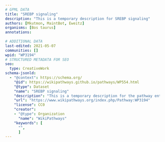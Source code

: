 ```yaml
---
# GPML DATA
title: "SREBP signaling"
description: "This is a temporary description for SREBP signaling"
authors: [Mkutmon, MaintBot, Eweitz]
organisms: [Bos taurus]
annotations:
  
# ADDITIONAL DATA
last-edited: 2021-05-07
communities: []
wpid: "WP3194"
# STRUCTURED METADATA FOR SEO
seo:
  type: CreativeWork
schema-jsonld:
  - "@context": https://schema.org/
    "@id": https://wikipathways.github.io/pathways/WP554.html
    "@type": Dataset
    "name": "SREBP signaling"
    "description": "This is a temporary description for the pathway entitled: SREBP signaling"
    "url": "https://www.wikipathways.org/index.php/Pathway:WP3194"
    "license": CC0
    "creator":
    - "@type": Organization
      "name": "WikiPathways"
    "keywords": [
      "",
      ]
---
```

